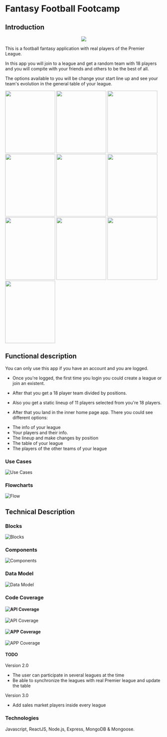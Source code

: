 # Fantasy Football Footcamp

## Introduction

<p align="center">
 <img src="images/fellaini.jpeg"/>
</p>

This is a football fantasy application with real players of the Premier League.

In this app you will join to a league and get a random team with 18 players and you will compite with your friends and others to be the best of all. 

The options available to you will be change your start line up and see your team's evolution in the general table of your league.

<img src="images/Page-1.png" width="160" height="200" />  <img src="images/Page-2.png" width="160" height="200" />
<img src="images/Page-3.png" width="160" height="200" />  <img src="images/Page-4.png" width="160" height="200" />
<img src="images/Page-5.png" width="160" height="200" />  <img src="images/Page-6.png" width="160" height="200" />
<img src="images/Page-7.png" width="160" height="200" />  <img src="images/Page-8.png" width="160" height="200" />
<img src="images/Page-9.png" width="160" height="200" />  <img src="images/Page-11.png" width="160" height="200" />


## Functional description

You can only use this app if you have an account and you are logged. 

* Once you're logged, the first time you login you could create a league or join an existent.

* After that you get a 18 player team divided by positions. 

* Also you get a static lineup of 11 players selected from you're 18 players.

* After that you land in the inner home page app. There you could see different options: 

- The info of your league
- Your players and their info. 
- The lineup and make changes by position
- The table of your league 
- The players of the other teams of your league


### Use Cases
![Use Cases](images/use-cases.png)

### Flowcharts

![Flow](images/flow.png)

## Technical Description

### Blocks
![Blocks](images/blocks.png)

### Components
![Components](images/components.png)


### Data Model
![Data Model](images/data-model.png)

### Code Coverage

#### ![API Coverage](https://img.shields.io/badge/API_Coverage-98%25-green.svg)
![API Coverage](images/test-coverage-footcamp-api.png)

#### ![APP Coverage](https://img.shields.io/badge/APP_Coverage-87%25-green.svg)
![APP Coverage](images/test-coverage-footcamp-app.png)


#### TODO

Version 2.0

* The user can participate in several leagues at the time
* Be able to synchronize the leagues with real Premier league and update the table

Version 3.0
* Add sales market players inside every league


### Technologies
Javascript, ReactJS, Node.js, Express, MongoDB & Mongoose.
